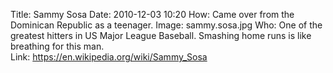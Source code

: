 Title: Sammy Sosa
Date: 2010-12-03 10:20
How: Came over from the Dominican Republic as a teenager.
Image: sammy.sosa.jpg
Who: One of the greatest hitters in US Major League Baseball. Smashing home runs is like breathing for this man.  
Link: https://en.wikipedia.org/wiki/Sammy_Sosa